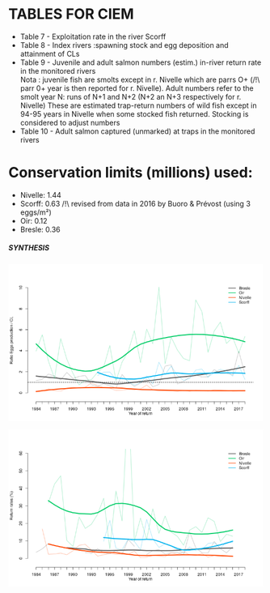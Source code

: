 
# TABLES FOR CIEM  

- Table 7 - Exploitation rate in the river Scorff
- Table 8 - Index rivers :spawning stock and egg deposition and attainment of CLs
- Table 9 - Juvenile and adult salmon  numbers (estim.) in-river return rate in the monitored rivers  
Nota : juvenile fish are smolts except in r. Nivelle which are parrs O+ (/!\ parr 0+ year is then reported for r. Nivelle). 
Adult numbers refer to the smolt year N: runs of N+1 and N+2 (N+2 an N+3 respectively for r. Nivelle)
These are estimated trap-return numbers of wild fish except in 94-95 years in Nivelle when some stocked fish returned. 
Stocking is considered to adjust numbers
- Table 10 -  Adult salmon captured (unmarked) at traps in the monitored rivers

# Conservation limits (millions) used: 

- Nivelle: 1.44 
- Scorff: 0.63 /!\ revised from data in 2016 by Buoro & Prévost (using 3 eggs/m²)
- Oir: 0.12
- Bresle: 0.36


##### SYNTHESIS #####

![Figure1](ratio_eggs_CL.png) 

![Figure2](return_rates.png) 

